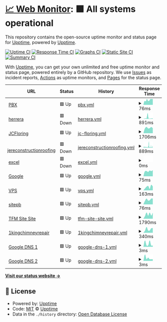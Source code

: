 # [📈 Web Monitor](https://topfloormarketing.net): <!--Web Monitor--> **🟩 All systems operational**

This repository contains the open-source uptime monitor and status page for [Upptime](https://upptime.js.org), powered by [Upptime](https://github.com/upptime/upptime).

[![Uptime CI](https://github.com/Careas/vps-monitor/workflows/Uptime%20CI/badge.svg)](https://github.com/Careas/vps-monitor/actions?query=workflow%3A%22Uptime+CI%22)
[![Response Time CI](https://github.com/Careas/vps-monitor/workflows/Response%20Time%20CI/badge.svg)](https://github.com/Careas/vps-monitor/actions?query=workflow%3A%22Response+Time+CI%22)
[![Graphs CI](https://github.com/Careas/vps-monitor/workflows/Graphs%20CI/badge.svg)](https://github.com/Careas/vps-monitor/actions?query=workflow%3A%22Graphs+CI%22)
[![Static Site CI](https://github.com/Careas/vps-monitor/workflows/Static%20Site%20CI/badge.svg)](https://github.com/Careas/vps-monitor/actions?query=workflow%3A%22Static+Site+CI%22)
[![Summary CI](https://github.com/Careas/vps-monitor/workflows/Summary%20CI/badge.svg)](https://github.com/Careas/vps-monitor/actions?query=workflow%3A%22Summary+CI%22)

With [Upptime](https://topfloormarketing.net), you can get your own unlimited and free uptime monitor and status page, powered entirely by a GitHub repository. We use [Issues](https://github.com/upptime/upptime/issues) as incident reports, [Actions](https://github.com/Careas/vps-monitor/actions) as uptime monitors, and [Pages](https://topfloormarketing.net) for the status page.

<!--start: status pages-->
<!-- This summary is generated by Upptime (https://github.com/upptime/upptime) -->
<!-- Do not edit this manually, your changes will be overwritten -->
<!-- prettier-ignore -->
| URL | Status | History | Response Time | Uptime |
| --- | ------ | ------- | ------------- | ------ |
| <img alt="" src="https://icons.duckduckgo.com/ip3/null.ico" height="13"> [PBX](190.181.131.163) | 🟩 Up | [pbx.yml](https://github.com/Careas/vps-monitor/commits/HEAD/history/pbx.yml) | <details><summary><img alt="Response time graph" src="./graphs/pbx/response-time-week.png" height="20"> 76ms</summary><br><a href="https://https://tfmpbx.app/history/pbx"><img alt="Response time 166" src="https://img.shields.io/endpoint?url=https%3A%2F%2Fraw.githubusercontent.com%2FCareas%2Fvps-monitor%2FHEAD%2Fapi%2Fpbx%2Fresponse-time.json"></a><br><a href="https://https://tfmpbx.app/history/pbx"><img alt="24-hour response time 93" src="https://img.shields.io/endpoint?url=https%3A%2F%2Fraw.githubusercontent.com%2FCareas%2Fvps-monitor%2FHEAD%2Fapi%2Fpbx%2Fresponse-time-day.json"></a><br><a href="https://https://tfmpbx.app/history/pbx"><img alt="7-day response time 76" src="https://img.shields.io/endpoint?url=https%3A%2F%2Fraw.githubusercontent.com%2FCareas%2Fvps-monitor%2FHEAD%2Fapi%2Fpbx%2Fresponse-time-week.json"></a><br><a href="https://https://tfmpbx.app/history/pbx"><img alt="30-day response time 79" src="https://img.shields.io/endpoint?url=https%3A%2F%2Fraw.githubusercontent.com%2FCareas%2Fvps-monitor%2FHEAD%2Fapi%2Fpbx%2Fresponse-time-month.json"></a><br><a href="https://https://tfmpbx.app/history/pbx"><img alt="1-year response time 98" src="https://img.shields.io/endpoint?url=https%3A%2F%2Fraw.githubusercontent.com%2FCareas%2Fvps-monitor%2FHEAD%2Fapi%2Fpbx%2Fresponse-time-year.json"></a></details> | <details><summary><a href="https://https://tfmpbx.app/history/pbx">100.00%</a></summary><a href="https://https://tfmpbx.app/history/pbx"><img alt="All-time uptime 96.45%" src="https://img.shields.io/endpoint?url=https%3A%2F%2Fraw.githubusercontent.com%2FCareas%2Fvps-monitor%2FHEAD%2Fapi%2Fpbx%2Fuptime.json"></a><br><a href="https://https://tfmpbx.app/history/pbx"><img alt="24-hour uptime 100.00%" src="https://img.shields.io/endpoint?url=https%3A%2F%2Fraw.githubusercontent.com%2FCareas%2Fvps-monitor%2FHEAD%2Fapi%2Fpbx%2Fuptime-day.json"></a><br><a href="https://https://tfmpbx.app/history/pbx"><img alt="7-day uptime 100.00%" src="https://img.shields.io/endpoint?url=https%3A%2F%2Fraw.githubusercontent.com%2FCareas%2Fvps-monitor%2FHEAD%2Fapi%2Fpbx%2Fuptime-week.json"></a><br><a href="https://https://tfmpbx.app/history/pbx"><img alt="30-day uptime 100.00%" src="https://img.shields.io/endpoint?url=https%3A%2F%2Fraw.githubusercontent.com%2FCareas%2Fvps-monitor%2FHEAD%2Fapi%2Fpbx%2Fuptime-month.json"></a><br><a href="https://https://tfmpbx.app/history/pbx"><img alt="1-year uptime 96.16%" src="https://img.shields.io/endpoint?url=https%3A%2F%2Fraw.githubusercontent.com%2FCareas%2Fvps-monitor%2FHEAD%2Fapi%2Fpbx%2Fuptime-year.json"></a></details>
| <img alt="" src="https://icons.duckduckgo.com/ip3/herreraconstructionandmorellc.com.ico" height="13"> [herrera](https://herreraconstructionandmorellc.com/) | 🟥 Down | [herrera.yml](https://github.com/Careas/vps-monitor/commits/HEAD/history/herrera.yml) | <details><summary><img alt="Response time graph" src="./graphs/herrera/response-time-week.png" height="20"> 891ms</summary><br><a href="https://https://tfmpbx.app/history/herrera"><img alt="Response time 348" src="https://img.shields.io/endpoint?url=https%3A%2F%2Fraw.githubusercontent.com%2FCareas%2Fvps-monitor%2FHEAD%2Fapi%2Fherrera%2Fresponse-time.json"></a><br><a href="https://https://tfmpbx.app/history/herrera"><img alt="24-hour response time 500" src="https://img.shields.io/endpoint?url=https%3A%2F%2Fraw.githubusercontent.com%2FCareas%2Fvps-monitor%2FHEAD%2Fapi%2Fherrera%2Fresponse-time-day.json"></a><br><a href="https://https://tfmpbx.app/history/herrera"><img alt="7-day response time 891" src="https://img.shields.io/endpoint?url=https%3A%2F%2Fraw.githubusercontent.com%2FCareas%2Fvps-monitor%2FHEAD%2Fapi%2Fherrera%2Fresponse-time-week.json"></a><br><a href="https://https://tfmpbx.app/history/herrera"><img alt="30-day response time 463" src="https://img.shields.io/endpoint?url=https%3A%2F%2Fraw.githubusercontent.com%2FCareas%2Fvps-monitor%2FHEAD%2Fapi%2Fherrera%2Fresponse-time-month.json"></a><br><a href="https://https://tfmpbx.app/history/herrera"><img alt="1-year response time 353" src="https://img.shields.io/endpoint?url=https%3A%2F%2Fraw.githubusercontent.com%2FCareas%2Fvps-monitor%2FHEAD%2Fapi%2Fherrera%2Fresponse-time-year.json"></a></details> | <details><summary><a href="https://https://tfmpbx.app/history/herrera">17.20%</a></summary><a href="https://https://tfmpbx.app/history/herrera"><img alt="All-time uptime 96.56%" src="https://img.shields.io/endpoint?url=https%3A%2F%2Fraw.githubusercontent.com%2FCareas%2Fvps-monitor%2FHEAD%2Fapi%2Fherrera%2Fuptime.json"></a><br><a href="https://https://tfmpbx.app/history/herrera"><img alt="24-hour uptime 0.00%" src="https://img.shields.io/endpoint?url=https%3A%2F%2Fraw.githubusercontent.com%2FCareas%2Fvps-monitor%2FHEAD%2Fapi%2Fherrera%2Fuptime-day.json"></a><br><a href="https://https://tfmpbx.app/history/herrera"><img alt="7-day uptime 17.20%" src="https://img.shields.io/endpoint?url=https%3A%2F%2Fraw.githubusercontent.com%2FCareas%2Fvps-monitor%2FHEAD%2Fapi%2Fherrera%2Fuptime-week.json"></a><br><a href="https://https://tfmpbx.app/history/herrera"><img alt="30-day uptime 78.99%" src="https://img.shields.io/endpoint?url=https%3A%2F%2Fraw.githubusercontent.com%2FCareas%2Fvps-monitor%2FHEAD%2Fapi%2Fherrera%2Fuptime-month.json"></a><br><a href="https://https://tfmpbx.app/history/herrera"><img alt="1-year uptime 97.41%" src="https://img.shields.io/endpoint?url=https%3A%2F%2Fraw.githubusercontent.com%2FCareas%2Fvps-monitor%2FHEAD%2Fapi%2Fherrera%2Fuptime-year.json"></a></details>
| <img alt="" src="https://icons.duckduckgo.com/ip3/null.ico" height="13"> [JCFloring](jcfloorandmorellc.com) | 🟩 Up | [jc-floring.yml](https://github.com/Careas/vps-monitor/commits/HEAD/history/jc-floring.yml) | <details><summary><img alt="Response time graph" src="./graphs/jc-floring/response-time-week.png" height="20"> 1706ms</summary><br><a href="https://https://tfmpbx.app/history/jc-floring"><img alt="Response time 1333" src="https://img.shields.io/endpoint?url=https%3A%2F%2Fraw.githubusercontent.com%2FCareas%2Fvps-monitor%2FHEAD%2Fapi%2Fjc-floring%2Fresponse-time.json"></a><br><a href="https://https://tfmpbx.app/history/jc-floring"><img alt="24-hour response time 1608" src="https://img.shields.io/endpoint?url=https%3A%2F%2Fraw.githubusercontent.com%2FCareas%2Fvps-monitor%2FHEAD%2Fapi%2Fjc-floring%2Fresponse-time-day.json"></a><br><a href="https://https://tfmpbx.app/history/jc-floring"><img alt="7-day response time 1706" src="https://img.shields.io/endpoint?url=https%3A%2F%2Fraw.githubusercontent.com%2FCareas%2Fvps-monitor%2FHEAD%2Fapi%2Fjc-floring%2Fresponse-time-week.json"></a><br><a href="https://https://tfmpbx.app/history/jc-floring"><img alt="30-day response time 1452" src="https://img.shields.io/endpoint?url=https%3A%2F%2Fraw.githubusercontent.com%2FCareas%2Fvps-monitor%2FHEAD%2Fapi%2Fjc-floring%2Fresponse-time-month.json"></a><br><a href="https://https://tfmpbx.app/history/jc-floring"><img alt="1-year response time 1324" src="https://img.shields.io/endpoint?url=https%3A%2F%2Fraw.githubusercontent.com%2FCareas%2Fvps-monitor%2FHEAD%2Fapi%2Fjc-floring%2Fresponse-time-year.json"></a></details> | <details><summary><a href="https://https://tfmpbx.app/history/jc-floring">100.00%</a></summary><a href="https://https://tfmpbx.app/history/jc-floring"><img alt="All-time uptime 99.58%" src="https://img.shields.io/endpoint?url=https%3A%2F%2Fraw.githubusercontent.com%2FCareas%2Fvps-monitor%2FHEAD%2Fapi%2Fjc-floring%2Fuptime.json"></a><br><a href="https://https://tfmpbx.app/history/jc-floring"><img alt="24-hour uptime 100.00%" src="https://img.shields.io/endpoint?url=https%3A%2F%2Fraw.githubusercontent.com%2FCareas%2Fvps-monitor%2FHEAD%2Fapi%2Fjc-floring%2Fuptime-day.json"></a><br><a href="https://https://tfmpbx.app/history/jc-floring"><img alt="7-day uptime 100.00%" src="https://img.shields.io/endpoint?url=https%3A%2F%2Fraw.githubusercontent.com%2FCareas%2Fvps-monitor%2FHEAD%2Fapi%2Fjc-floring%2Fuptime-week.json"></a><br><a href="https://https://tfmpbx.app/history/jc-floring"><img alt="30-day uptime 98.04%" src="https://img.shields.io/endpoint?url=https%3A%2F%2Fraw.githubusercontent.com%2FCareas%2Fvps-monitor%2FHEAD%2Fapi%2Fjc-floring%2Fuptime-month.json"></a><br><a href="https://https://tfmpbx.app/history/jc-floring"><img alt="1-year uptime 99.84%" src="https://img.shields.io/endpoint?url=https%3A%2F%2Fraw.githubusercontent.com%2FCareas%2Fvps-monitor%2FHEAD%2Fapi%2Fjc-floring%2Fuptime-year.json"></a></details>
| <img alt="" src="https://icons.duckduckgo.com/ip3/null.ico" height="13"> [jereconstructionroofing](jereconstructionroofing.com) | 🟥 Down | [jereconstructionroofing.yml](https://github.com/Careas/vps-monitor/commits/HEAD/history/jereconstructionroofing.yml) | <details><summary><img alt="Response time graph" src="./graphs/jereconstructionroofing/response-time-week.png" height="20"> 889ms</summary><br><a href="https://https://tfmpbx.app/history/jereconstructionroofing"><img alt="Response time 3005" src="https://img.shields.io/endpoint?url=https%3A%2F%2Fraw.githubusercontent.com%2FCareas%2Fvps-monitor%2FHEAD%2Fapi%2Fjereconstructionroofing%2Fresponse-time.json"></a><br><a href="https://https://tfmpbx.app/history/jereconstructionroofing"><img alt="24-hour response time 838" src="https://img.shields.io/endpoint?url=https%3A%2F%2Fraw.githubusercontent.com%2FCareas%2Fvps-monitor%2FHEAD%2Fapi%2Fjereconstructionroofing%2Fresponse-time-day.json"></a><br><a href="https://https://tfmpbx.app/history/jereconstructionroofing"><img alt="7-day response time 889" src="https://img.shields.io/endpoint?url=https%3A%2F%2Fraw.githubusercontent.com%2FCareas%2Fvps-monitor%2FHEAD%2Fapi%2Fjereconstructionroofing%2Fresponse-time-week.json"></a><br><a href="https://https://tfmpbx.app/history/jereconstructionroofing"><img alt="30-day response time 825" src="https://img.shields.io/endpoint?url=https%3A%2F%2Fraw.githubusercontent.com%2FCareas%2Fvps-monitor%2FHEAD%2Fapi%2Fjereconstructionroofing%2Fresponse-time-month.json"></a><br><a href="https://https://tfmpbx.app/history/jereconstructionroofing"><img alt="1-year response time 3070" src="https://img.shields.io/endpoint?url=https%3A%2F%2Fraw.githubusercontent.com%2FCareas%2Fvps-monitor%2FHEAD%2Fapi%2Fjereconstructionroofing%2Fresponse-time-year.json"></a></details> | <details><summary><a href="https://https://tfmpbx.app/history/jereconstructionroofing">65.75%</a></summary><a href="https://https://tfmpbx.app/history/jereconstructionroofing"><img alt="All-time uptime 99.40%" src="https://img.shields.io/endpoint?url=https%3A%2F%2Fraw.githubusercontent.com%2FCareas%2Fvps-monitor%2FHEAD%2Fapi%2Fjereconstructionroofing%2Fuptime.json"></a><br><a href="https://https://tfmpbx.app/history/jereconstructionroofing"><img alt="24-hour uptime 59.30%" src="https://img.shields.io/endpoint?url=https%3A%2F%2Fraw.githubusercontent.com%2FCareas%2Fvps-monitor%2FHEAD%2Fapi%2Fjereconstructionroofing%2Fuptime-day.json"></a><br><a href="https://https://tfmpbx.app/history/jereconstructionroofing"><img alt="7-day uptime 65.75%" src="https://img.shields.io/endpoint?url=https%3A%2F%2Fraw.githubusercontent.com%2FCareas%2Fvps-monitor%2FHEAD%2Fapi%2Fjereconstructionroofing%2Fuptime-week.json"></a><br><a href="https://https://tfmpbx.app/history/jereconstructionroofing"><img alt="30-day uptime 92.12%" src="https://img.shields.io/endpoint?url=https%3A%2F%2Fraw.githubusercontent.com%2FCareas%2Fvps-monitor%2FHEAD%2Fapi%2Fjereconstructionroofing%2Fuptime-month.json"></a><br><a href="https://https://tfmpbx.app/history/jereconstructionroofing"><img alt="1-year uptime 99.34%" src="https://img.shields.io/endpoint?url=https%3A%2F%2Fraw.githubusercontent.com%2FCareas%2Fvps-monitor%2FHEAD%2Fapi%2Fjereconstructionroofing%2Fuptime-year.json"></a></details>
| <img alt="" src="https://icons.duckduckgo.com/ip3/excelseguros.bytfm.com.ico" height="13"> [excel](https://excelseguros.bytfm.com) | 🟥 Down | [excel.yml](https://github.com/Careas/vps-monitor/commits/HEAD/history/excel.yml) | <details><summary><img alt="Response time graph" src="./graphs/excel/response-time-week.png" height="20"> 0ms</summary><br><a href="https://https://tfmpbx.app/history/excel"><img alt="Response time 847" src="https://img.shields.io/endpoint?url=https%3A%2F%2Fraw.githubusercontent.com%2FCareas%2Fvps-monitor%2FHEAD%2Fapi%2Fexcel%2Fresponse-time.json"></a><br><a href="https://https://tfmpbx.app/history/excel"><img alt="24-hour response time 0" src="https://img.shields.io/endpoint?url=https%3A%2F%2Fraw.githubusercontent.com%2FCareas%2Fvps-monitor%2FHEAD%2Fapi%2Fexcel%2Fresponse-time-day.json"></a><br><a href="https://https://tfmpbx.app/history/excel"><img alt="7-day response time 0" src="https://img.shields.io/endpoint?url=https%3A%2F%2Fraw.githubusercontent.com%2FCareas%2Fvps-monitor%2FHEAD%2Fapi%2Fexcel%2Fresponse-time-week.json"></a><br><a href="https://https://tfmpbx.app/history/excel"><img alt="30-day response time 0" src="https://img.shields.io/endpoint?url=https%3A%2F%2Fraw.githubusercontent.com%2FCareas%2Fvps-monitor%2FHEAD%2Fapi%2Fexcel%2Fresponse-time-month.json"></a><br><a href="https://https://tfmpbx.app/history/excel"><img alt="1-year response time 331" src="https://img.shields.io/endpoint?url=https%3A%2F%2Fraw.githubusercontent.com%2FCareas%2Fvps-monitor%2FHEAD%2Fapi%2Fexcel%2Fresponse-time-year.json"></a></details> | <details><summary><a href="https://https://tfmpbx.app/history/excel">0.00%</a></summary><a href="https://https://tfmpbx.app/history/excel"><img alt="All-time uptime 10.42%" src="https://img.shields.io/endpoint?url=https%3A%2F%2Fraw.githubusercontent.com%2FCareas%2Fvps-monitor%2FHEAD%2Fapi%2Fexcel%2Fuptime.json"></a><br><a href="https://https://tfmpbx.app/history/excel"><img alt="24-hour uptime 0.00%" src="https://img.shields.io/endpoint?url=https%3A%2F%2Fraw.githubusercontent.com%2FCareas%2Fvps-monitor%2FHEAD%2Fapi%2Fexcel%2Fuptime-day.json"></a><br><a href="https://https://tfmpbx.app/history/excel"><img alt="7-day uptime 0.00%" src="https://img.shields.io/endpoint?url=https%3A%2F%2Fraw.githubusercontent.com%2FCareas%2Fvps-monitor%2FHEAD%2Fapi%2Fexcel%2Fuptime-week.json"></a><br><a href="https://https://tfmpbx.app/history/excel"><img alt="30-day uptime 0.00%" src="https://img.shields.io/endpoint?url=https%3A%2F%2Fraw.githubusercontent.com%2FCareas%2Fvps-monitor%2FHEAD%2Fapi%2Fexcel%2Fuptime-month.json"></a><br><a href="https://https://tfmpbx.app/history/excel"><img alt="1-year uptime 3.13%" src="https://img.shields.io/endpoint?url=https%3A%2F%2Fraw.githubusercontent.com%2FCareas%2Fvps-monitor%2FHEAD%2Fapi%2Fexcel%2Fuptime-year.json"></a></details>
| <img alt="" src="https://icons.duckduckgo.com/ip3/www.google.com.ico" height="13"> [Google](https://www.google.com) | 🟩 Up | [google.yml](https://github.com/Careas/vps-monitor/commits/HEAD/history/google.yml) | <details><summary><img alt="Response time graph" src="./graphs/google/response-time-week.png" height="20"> 75ms</summary><br><a href="https://https://tfmpbx.app/history/google"><img alt="Response time 113" src="https://img.shields.io/endpoint?url=https%3A%2F%2Fraw.githubusercontent.com%2FCareas%2Fvps-monitor%2FHEAD%2Fapi%2Fgoogle%2Fresponse-time.json"></a><br><a href="https://https://tfmpbx.app/history/google"><img alt="24-hour response time 87" src="https://img.shields.io/endpoint?url=https%3A%2F%2Fraw.githubusercontent.com%2FCareas%2Fvps-monitor%2FHEAD%2Fapi%2Fgoogle%2Fresponse-time-day.json"></a><br><a href="https://https://tfmpbx.app/history/google"><img alt="7-day response time 75" src="https://img.shields.io/endpoint?url=https%3A%2F%2Fraw.githubusercontent.com%2FCareas%2Fvps-monitor%2FHEAD%2Fapi%2Fgoogle%2Fresponse-time-week.json"></a><br><a href="https://https://tfmpbx.app/history/google"><img alt="30-day response time 79" src="https://img.shields.io/endpoint?url=https%3A%2F%2Fraw.githubusercontent.com%2FCareas%2Fvps-monitor%2FHEAD%2Fapi%2Fgoogle%2Fresponse-time-month.json"></a><br><a href="https://https://tfmpbx.app/history/google"><img alt="1-year response time 111" src="https://img.shields.io/endpoint?url=https%3A%2F%2Fraw.githubusercontent.com%2FCareas%2Fvps-monitor%2FHEAD%2Fapi%2Fgoogle%2Fresponse-time-year.json"></a></details> | <details><summary><a href="https://https://tfmpbx.app/history/google">100.00%</a></summary><a href="https://https://tfmpbx.app/history/google"><img alt="All-time uptime 100.00%" src="https://img.shields.io/endpoint?url=https%3A%2F%2Fraw.githubusercontent.com%2FCareas%2Fvps-monitor%2FHEAD%2Fapi%2Fgoogle%2Fuptime.json"></a><br><a href="https://https://tfmpbx.app/history/google"><img alt="24-hour uptime 100.00%" src="https://img.shields.io/endpoint?url=https%3A%2F%2Fraw.githubusercontent.com%2FCareas%2Fvps-monitor%2FHEAD%2Fapi%2Fgoogle%2Fuptime-day.json"></a><br><a href="https://https://tfmpbx.app/history/google"><img alt="7-day uptime 100.00%" src="https://img.shields.io/endpoint?url=https%3A%2F%2Fraw.githubusercontent.com%2FCareas%2Fvps-monitor%2FHEAD%2Fapi%2Fgoogle%2Fuptime-week.json"></a><br><a href="https://https://tfmpbx.app/history/google"><img alt="30-day uptime 100.00%" src="https://img.shields.io/endpoint?url=https%3A%2F%2Fraw.githubusercontent.com%2FCareas%2Fvps-monitor%2FHEAD%2Fapi%2Fgoogle%2Fuptime-month.json"></a><br><a href="https://https://tfmpbx.app/history/google"><img alt="1-year uptime 99.99%" src="https://img.shields.io/endpoint?url=https%3A%2F%2Fraw.githubusercontent.com%2FCareas%2Fvps-monitor%2FHEAD%2Fapi%2Fgoogle%2Fuptime-year.json"></a></details>
| <img alt="" src="https://icons.duckduckgo.com/ip3/null.ico" height="13"> [VPS](io.topfloormarketing.net) | 🟩 Up | [vps.yml](https://github.com/Careas/vps-monitor/commits/HEAD/history/vps.yml) | <details><summary><img alt="Response time graph" src="./graphs/vps/response-time-week.png" height="20"> 163ms</summary><br><a href="https://https://tfmpbx.app/history/vps"><img alt="Response time 134" src="https://img.shields.io/endpoint?url=https%3A%2F%2Fraw.githubusercontent.com%2FCareas%2Fvps-monitor%2FHEAD%2Fapi%2Fvps%2Fresponse-time.json"></a><br><a href="https://https://tfmpbx.app/history/vps"><img alt="24-hour response time 184" src="https://img.shields.io/endpoint?url=https%3A%2F%2Fraw.githubusercontent.com%2FCareas%2Fvps-monitor%2FHEAD%2Fapi%2Fvps%2Fresponse-time-day.json"></a><br><a href="https://https://tfmpbx.app/history/vps"><img alt="7-day response time 163" src="https://img.shields.io/endpoint?url=https%3A%2F%2Fraw.githubusercontent.com%2FCareas%2Fvps-monitor%2FHEAD%2Fapi%2Fvps%2Fresponse-time-week.json"></a><br><a href="https://https://tfmpbx.app/history/vps"><img alt="30-day response time 134" src="https://img.shields.io/endpoint?url=https%3A%2F%2Fraw.githubusercontent.com%2FCareas%2Fvps-monitor%2FHEAD%2Fapi%2Fvps%2Fresponse-time-month.json"></a><br><a href="https://https://tfmpbx.app/history/vps"><img alt="1-year response time 129" src="https://img.shields.io/endpoint?url=https%3A%2F%2Fraw.githubusercontent.com%2FCareas%2Fvps-monitor%2FHEAD%2Fapi%2Fvps%2Fresponse-time-year.json"></a></details> | <details><summary><a href="https://https://tfmpbx.app/history/vps">100.00%</a></summary><a href="https://https://tfmpbx.app/history/vps"><img alt="All-time uptime 99.85%" src="https://img.shields.io/endpoint?url=https%3A%2F%2Fraw.githubusercontent.com%2FCareas%2Fvps-monitor%2FHEAD%2Fapi%2Fvps%2Fuptime.json"></a><br><a href="https://https://tfmpbx.app/history/vps"><img alt="24-hour uptime 100.00%" src="https://img.shields.io/endpoint?url=https%3A%2F%2Fraw.githubusercontent.com%2FCareas%2Fvps-monitor%2FHEAD%2Fapi%2Fvps%2Fuptime-day.json"></a><br><a href="https://https://tfmpbx.app/history/vps"><img alt="7-day uptime 100.00%" src="https://img.shields.io/endpoint?url=https%3A%2F%2Fraw.githubusercontent.com%2FCareas%2Fvps-monitor%2FHEAD%2Fapi%2Fvps%2Fuptime-week.json"></a><br><a href="https://https://tfmpbx.app/history/vps"><img alt="30-day uptime 98.02%" src="https://img.shields.io/endpoint?url=https%3A%2F%2Fraw.githubusercontent.com%2FCareas%2Fvps-monitor%2FHEAD%2Fapi%2Fvps%2Fuptime-month.json"></a><br><a href="https://https://tfmpbx.app/history/vps"><img alt="1-year uptime 99.83%" src="https://img.shields.io/endpoint?url=https%3A%2F%2Fraw.githubusercontent.com%2FCareas%2Fvps-monitor%2FHEAD%2Fapi%2Fvps%2Fuptime-year.json"></a></details>
| <img alt="" src="https://icons.duckduckgo.com/ip3/null.ico" height="13"> [sitepb](190.181.131.163) | 🟩 Up | [sitepb.yml](https://github.com/Careas/vps-monitor/commits/HEAD/history/sitepb.yml) | <details><summary><img alt="Response time graph" src="./graphs/sitepb/response-time-week.png" height="20"> 76ms</summary><br><a href="https://https://tfmpbx.app/history/sitepb"><img alt="Response time 96" src="https://img.shields.io/endpoint?url=https%3A%2F%2Fraw.githubusercontent.com%2FCareas%2Fvps-monitor%2FHEAD%2Fapi%2Fsitepb%2Fresponse-time.json"></a><br><a href="https://https://tfmpbx.app/history/sitepb"><img alt="24-hour response time 93" src="https://img.shields.io/endpoint?url=https%3A%2F%2Fraw.githubusercontent.com%2FCareas%2Fvps-monitor%2FHEAD%2Fapi%2Fsitepb%2Fresponse-time-day.json"></a><br><a href="https://https://tfmpbx.app/history/sitepb"><img alt="7-day response time 76" src="https://img.shields.io/endpoint?url=https%3A%2F%2Fraw.githubusercontent.com%2FCareas%2Fvps-monitor%2FHEAD%2Fapi%2Fsitepb%2Fresponse-time-week.json"></a><br><a href="https://https://tfmpbx.app/history/sitepb"><img alt="30-day response time 79" src="https://img.shields.io/endpoint?url=https%3A%2F%2Fraw.githubusercontent.com%2FCareas%2Fvps-monitor%2FHEAD%2Fapi%2Fsitepb%2Fresponse-time-month.json"></a><br><a href="https://https://tfmpbx.app/history/sitepb"><img alt="1-year response time 95" src="https://img.shields.io/endpoint?url=https%3A%2F%2Fraw.githubusercontent.com%2FCareas%2Fvps-monitor%2FHEAD%2Fapi%2Fsitepb%2Fresponse-time-year.json"></a></details> | <details><summary><a href="https://https://tfmpbx.app/history/sitepb">100.00%</a></summary><a href="https://https://tfmpbx.app/history/sitepb"><img alt="All-time uptime 96.59%" src="https://img.shields.io/endpoint?url=https%3A%2F%2Fraw.githubusercontent.com%2FCareas%2Fvps-monitor%2FHEAD%2Fapi%2Fsitepb%2Fuptime.json"></a><br><a href="https://https://tfmpbx.app/history/sitepb"><img alt="24-hour uptime 100.00%" src="https://img.shields.io/endpoint?url=https%3A%2F%2Fraw.githubusercontent.com%2FCareas%2Fvps-monitor%2FHEAD%2Fapi%2Fsitepb%2Fuptime-day.json"></a><br><a href="https://https://tfmpbx.app/history/sitepb"><img alt="7-day uptime 100.00%" src="https://img.shields.io/endpoint?url=https%3A%2F%2Fraw.githubusercontent.com%2FCareas%2Fvps-monitor%2FHEAD%2Fapi%2Fsitepb%2Fuptime-week.json"></a><br><a href="https://https://tfmpbx.app/history/sitepb"><img alt="30-day uptime 100.00%" src="https://img.shields.io/endpoint?url=https%3A%2F%2Fraw.githubusercontent.com%2FCareas%2Fvps-monitor%2FHEAD%2Fapi%2Fsitepb%2Fuptime-month.json"></a><br><a href="https://https://tfmpbx.app/history/sitepb"><img alt="1-year uptime 96.18%" src="https://img.shields.io/endpoint?url=https%3A%2F%2Fraw.githubusercontent.com%2FCareas%2Fvps-monitor%2FHEAD%2Fapi%2Fsitepb%2Fuptime-year.json"></a></details>
| <img alt="" src="https://icons.duckduckgo.com/ip3/topfloormarketing.net.ico" height="13"> [TFM Site Site](https://topfloormarketing.net) | 🟩 Up | [tfm-site-site.yml](https://github.com/Careas/vps-monitor/commits/HEAD/history/tfm-site-site.yml) | <details><summary><img alt="Response time graph" src="./graphs/tfm-site-site/response-time-week.png" height="20"> 1790ms</summary><br><a href="https://https://tfmpbx.app/history/tfm-site-site"><img alt="Response time 864" src="https://img.shields.io/endpoint?url=https%3A%2F%2Fraw.githubusercontent.com%2FCareas%2Fvps-monitor%2FHEAD%2Fapi%2Ftfm-site-site%2Fresponse-time.json"></a><br><a href="https://https://tfmpbx.app/history/tfm-site-site"><img alt="24-hour response time 2366" src="https://img.shields.io/endpoint?url=https%3A%2F%2Fraw.githubusercontent.com%2FCareas%2Fvps-monitor%2FHEAD%2Fapi%2Ftfm-site-site%2Fresponse-time-day.json"></a><br><a href="https://https://tfmpbx.app/history/tfm-site-site"><img alt="7-day response time 1790" src="https://img.shields.io/endpoint?url=https%3A%2F%2Fraw.githubusercontent.com%2FCareas%2Fvps-monitor%2FHEAD%2Fapi%2Ftfm-site-site%2Fresponse-time-week.json"></a><br><a href="https://https://tfmpbx.app/history/tfm-site-site"><img alt="30-day response time 1553" src="https://img.shields.io/endpoint?url=https%3A%2F%2Fraw.githubusercontent.com%2FCareas%2Fvps-monitor%2FHEAD%2Fapi%2Ftfm-site-site%2Fresponse-time-month.json"></a><br><a href="https://https://tfmpbx.app/history/tfm-site-site"><img alt="1-year response time 453" src="https://img.shields.io/endpoint?url=https%3A%2F%2Fraw.githubusercontent.com%2FCareas%2Fvps-monitor%2FHEAD%2Fapi%2Ftfm-site-site%2Fresponse-time-year.json"></a></details> | <details><summary><a href="https://https://tfmpbx.app/history/tfm-site-site">100.00%</a></summary><a href="https://https://tfmpbx.app/history/tfm-site-site"><img alt="All-time uptime 99.89%" src="https://img.shields.io/endpoint?url=https%3A%2F%2Fraw.githubusercontent.com%2FCareas%2Fvps-monitor%2FHEAD%2Fapi%2Ftfm-site-site%2Fuptime.json"></a><br><a href="https://https://tfmpbx.app/history/tfm-site-site"><img alt="24-hour uptime 100.00%" src="https://img.shields.io/endpoint?url=https%3A%2F%2Fraw.githubusercontent.com%2FCareas%2Fvps-monitor%2FHEAD%2Fapi%2Ftfm-site-site%2Fuptime-day.json"></a><br><a href="https://https://tfmpbx.app/history/tfm-site-site"><img alt="7-day uptime 100.00%" src="https://img.shields.io/endpoint?url=https%3A%2F%2Fraw.githubusercontent.com%2FCareas%2Fvps-monitor%2FHEAD%2Fapi%2Ftfm-site-site%2Fuptime-week.json"></a><br><a href="https://https://tfmpbx.app/history/tfm-site-site"><img alt="30-day uptime 98.65%" src="https://img.shields.io/endpoint?url=https%3A%2F%2Fraw.githubusercontent.com%2FCareas%2Fvps-monitor%2FHEAD%2Fapi%2Ftfm-site-site%2Fuptime-month.json"></a><br><a href="https://https://tfmpbx.app/history/tfm-site-site"><img alt="1-year uptime 99.88%" src="https://img.shields.io/endpoint?url=https%3A%2F%2Fraw.githubusercontent.com%2FCareas%2Fvps-monitor%2FHEAD%2Fapi%2Ftfm-site-site%2Fuptime-year.json"></a></details>
| <img alt="" src="https://icons.duckduckgo.com/ip3/1kingchimneyrepair.com.ico" height="13"> [1kingchimneyrepair](https://1kingchimneyrepair.com) | 🟩 Up | [1kingchimneyrepair.yml](https://github.com/Careas/vps-monitor/commits/HEAD/history/1kingchimneyrepair.yml) | <details><summary><img alt="Response time graph" src="./graphs/1kingchimneyrepair/response-time-week.png" height="20"> 340ms</summary><br><a href="https://https://tfmpbx.app/history/1kingchimneyrepair"><img alt="Response time 618" src="https://img.shields.io/endpoint?url=https%3A%2F%2Fraw.githubusercontent.com%2FCareas%2Fvps-monitor%2FHEAD%2Fapi%2F1kingchimneyrepair%2Fresponse-time.json"></a><br><a href="https://https://tfmpbx.app/history/1kingchimneyrepair"><img alt="24-hour response time 452" src="https://img.shields.io/endpoint?url=https%3A%2F%2Fraw.githubusercontent.com%2FCareas%2Fvps-monitor%2FHEAD%2Fapi%2F1kingchimneyrepair%2Fresponse-time-day.json"></a><br><a href="https://https://tfmpbx.app/history/1kingchimneyrepair"><img alt="7-day response time 340" src="https://img.shields.io/endpoint?url=https%3A%2F%2Fraw.githubusercontent.com%2FCareas%2Fvps-monitor%2FHEAD%2Fapi%2F1kingchimneyrepair%2Fresponse-time-week.json"></a><br><a href="https://https://tfmpbx.app/history/1kingchimneyrepair"><img alt="30-day response time 329" src="https://img.shields.io/endpoint?url=https%3A%2F%2Fraw.githubusercontent.com%2FCareas%2Fvps-monitor%2FHEAD%2Fapi%2F1kingchimneyrepair%2Fresponse-time-month.json"></a><br><a href="https://https://tfmpbx.app/history/1kingchimneyrepair"><img alt="1-year response time 668" src="https://img.shields.io/endpoint?url=https%3A%2F%2Fraw.githubusercontent.com%2FCareas%2Fvps-monitor%2FHEAD%2Fapi%2F1kingchimneyrepair%2Fresponse-time-year.json"></a></details> | <details><summary><a href="https://https://tfmpbx.app/history/1kingchimneyrepair">100.00%</a></summary><a href="https://https://tfmpbx.app/history/1kingchimneyrepair"><img alt="All-time uptime 99.84%" src="https://img.shields.io/endpoint?url=https%3A%2F%2Fraw.githubusercontent.com%2FCareas%2Fvps-monitor%2FHEAD%2Fapi%2F1kingchimneyrepair%2Fuptime.json"></a><br><a href="https://https://tfmpbx.app/history/1kingchimneyrepair"><img alt="24-hour uptime 100.00%" src="https://img.shields.io/endpoint?url=https%3A%2F%2Fraw.githubusercontent.com%2FCareas%2Fvps-monitor%2FHEAD%2Fapi%2F1kingchimneyrepair%2Fuptime-day.json"></a><br><a href="https://https://tfmpbx.app/history/1kingchimneyrepair"><img alt="7-day uptime 100.00%" src="https://img.shields.io/endpoint?url=https%3A%2F%2Fraw.githubusercontent.com%2FCareas%2Fvps-monitor%2FHEAD%2Fapi%2F1kingchimneyrepair%2Fuptime-week.json"></a><br><a href="https://https://tfmpbx.app/history/1kingchimneyrepair"><img alt="30-day uptime 98.04%" src="https://img.shields.io/endpoint?url=https%3A%2F%2Fraw.githubusercontent.com%2FCareas%2Fvps-monitor%2FHEAD%2Fapi%2F1kingchimneyrepair%2Fuptime-month.json"></a><br><a href="https://https://tfmpbx.app/history/1kingchimneyrepair"><img alt="1-year uptime 99.83%" src="https://img.shields.io/endpoint?url=https%3A%2F%2Fraw.githubusercontent.com%2FCareas%2Fvps-monitor%2FHEAD%2Fapi%2F1kingchimneyrepair%2Fuptime-year.json"></a></details>
| <img alt="" src="https://icons.duckduckgo.com/ip3/null.ico" height="13"> [Google DNS 1](8.8.8.8) | 🟩 Up | [google-dns-1.yml](https://github.com/Careas/vps-monitor/commits/HEAD/history/google-dns-1.yml) | <details><summary><img alt="Response time graph" src="./graphs/google-dns-1/response-time-week.png" height="20"> 3ms</summary><br><a href="https://https://tfmpbx.app/history/google-dns-1"><img alt="Response time 8" src="https://img.shields.io/endpoint?url=https%3A%2F%2Fraw.githubusercontent.com%2FCareas%2Fvps-monitor%2FHEAD%2Fapi%2Fgoogle-dns-1%2Fresponse-time.json"></a><br><a href="https://https://tfmpbx.app/history/google-dns-1"><img alt="24-hour response time 2" src="https://img.shields.io/endpoint?url=https%3A%2F%2Fraw.githubusercontent.com%2FCareas%2Fvps-monitor%2FHEAD%2Fapi%2Fgoogle-dns-1%2Fresponse-time-day.json"></a><br><a href="https://https://tfmpbx.app/history/google-dns-1"><img alt="7-day response time 3" src="https://img.shields.io/endpoint?url=https%3A%2F%2Fraw.githubusercontent.com%2FCareas%2Fvps-monitor%2FHEAD%2Fapi%2Fgoogle-dns-1%2Fresponse-time-week.json"></a><br><a href="https://https://tfmpbx.app/history/google-dns-1"><img alt="30-day response time 4" src="https://img.shields.io/endpoint?url=https%3A%2F%2Fraw.githubusercontent.com%2FCareas%2Fvps-monitor%2FHEAD%2Fapi%2Fgoogle-dns-1%2Fresponse-time-month.json"></a><br><a href="https://https://tfmpbx.app/history/google-dns-1"><img alt="1-year response time 6" src="https://img.shields.io/endpoint?url=https%3A%2F%2Fraw.githubusercontent.com%2FCareas%2Fvps-monitor%2FHEAD%2Fapi%2Fgoogle-dns-1%2Fresponse-time-year.json"></a></details> | <details><summary><a href="https://https://tfmpbx.app/history/google-dns-1">100.00%</a></summary><a href="https://https://tfmpbx.app/history/google-dns-1"><img alt="All-time uptime 99.52%" src="https://img.shields.io/endpoint?url=https%3A%2F%2Fraw.githubusercontent.com%2FCareas%2Fvps-monitor%2FHEAD%2Fapi%2Fgoogle-dns-1%2Fuptime.json"></a><br><a href="https://https://tfmpbx.app/history/google-dns-1"><img alt="24-hour uptime 100.00%" src="https://img.shields.io/endpoint?url=https%3A%2F%2Fraw.githubusercontent.com%2FCareas%2Fvps-monitor%2FHEAD%2Fapi%2Fgoogle-dns-1%2Fuptime-day.json"></a><br><a href="https://https://tfmpbx.app/history/google-dns-1"><img alt="7-day uptime 100.00%" src="https://img.shields.io/endpoint?url=https%3A%2F%2Fraw.githubusercontent.com%2FCareas%2Fvps-monitor%2FHEAD%2Fapi%2Fgoogle-dns-1%2Fuptime-week.json"></a><br><a href="https://https://tfmpbx.app/history/google-dns-1"><img alt="30-day uptime 100.00%" src="https://img.shields.io/endpoint?url=https%3A%2F%2Fraw.githubusercontent.com%2FCareas%2Fvps-monitor%2FHEAD%2Fapi%2Fgoogle-dns-1%2Fuptime-month.json"></a><br><a href="https://https://tfmpbx.app/history/google-dns-1"><img alt="1-year uptime 99.46%" src="https://img.shields.io/endpoint?url=https%3A%2F%2Fraw.githubusercontent.com%2FCareas%2Fvps-monitor%2FHEAD%2Fapi%2Fgoogle-dns-1%2Fuptime-year.json"></a></details>
| <img alt="" src="https://icons.duckduckgo.com/ip3/null.ico" height="13"> [Google DNS 2](8.8.4.4) | 🟩 Up | [google-dns-2.yml](https://github.com/Careas/vps-monitor/commits/HEAD/history/google-dns-2.yml) | <details><summary><img alt="Response time graph" src="./graphs/google-dns-2/response-time-week.png" height="20"> 3ms</summary><br><a href="https://https://tfmpbx.app/history/google-dns-2"><img alt="Response time 7" src="https://img.shields.io/endpoint?url=https%3A%2F%2Fraw.githubusercontent.com%2FCareas%2Fvps-monitor%2FHEAD%2Fapi%2Fgoogle-dns-2%2Fresponse-time.json"></a><br><a href="https://https://tfmpbx.app/history/google-dns-2"><img alt="24-hour response time 2" src="https://img.shields.io/endpoint?url=https%3A%2F%2Fraw.githubusercontent.com%2FCareas%2Fvps-monitor%2FHEAD%2Fapi%2Fgoogle-dns-2%2Fresponse-time-day.json"></a><br><a href="https://https://tfmpbx.app/history/google-dns-2"><img alt="7-day response time 3" src="https://img.shields.io/endpoint?url=https%3A%2F%2Fraw.githubusercontent.com%2FCareas%2Fvps-monitor%2FHEAD%2Fapi%2Fgoogle-dns-2%2Fresponse-time-week.json"></a><br><a href="https://https://tfmpbx.app/history/google-dns-2"><img alt="30-day response time 3" src="https://img.shields.io/endpoint?url=https%3A%2F%2Fraw.githubusercontent.com%2FCareas%2Fvps-monitor%2FHEAD%2Fapi%2Fgoogle-dns-2%2Fresponse-time-month.json"></a><br><a href="https://https://tfmpbx.app/history/google-dns-2"><img alt="1-year response time 5" src="https://img.shields.io/endpoint?url=https%3A%2F%2Fraw.githubusercontent.com%2FCareas%2Fvps-monitor%2FHEAD%2Fapi%2Fgoogle-dns-2%2Fresponse-time-year.json"></a></details> | <details><summary><a href="https://https://tfmpbx.app/history/google-dns-2">100.00%</a></summary><a href="https://https://tfmpbx.app/history/google-dns-2"><img alt="All-time uptime 99.52%" src="https://img.shields.io/endpoint?url=https%3A%2F%2Fraw.githubusercontent.com%2FCareas%2Fvps-monitor%2FHEAD%2Fapi%2Fgoogle-dns-2%2Fuptime.json"></a><br><a href="https://https://tfmpbx.app/history/google-dns-2"><img alt="24-hour uptime 100.00%" src="https://img.shields.io/endpoint?url=https%3A%2F%2Fraw.githubusercontent.com%2FCareas%2Fvps-monitor%2FHEAD%2Fapi%2Fgoogle-dns-2%2Fuptime-day.json"></a><br><a href="https://https://tfmpbx.app/history/google-dns-2"><img alt="7-day uptime 100.00%" src="https://img.shields.io/endpoint?url=https%3A%2F%2Fraw.githubusercontent.com%2FCareas%2Fvps-monitor%2FHEAD%2Fapi%2Fgoogle-dns-2%2Fuptime-week.json"></a><br><a href="https://https://tfmpbx.app/history/google-dns-2"><img alt="30-day uptime 100.00%" src="https://img.shields.io/endpoint?url=https%3A%2F%2Fraw.githubusercontent.com%2FCareas%2Fvps-monitor%2FHEAD%2Fapi%2Fgoogle-dns-2%2Fuptime-month.json"></a><br><a href="https://https://tfmpbx.app/history/google-dns-2"><img alt="1-year uptime 99.46%" src="https://img.shields.io/endpoint?url=https%3A%2F%2Fraw.githubusercontent.com%2FCareas%2Fvps-monitor%2FHEAD%2Fapi%2Fgoogle-dns-2%2Fuptime-year.json"></a></details>

<!--end: status pages-->

[**Visit our status website →**](https://topfloormarketing.net)

## 📄 License

- Powered by: [Upptime](https://github.com/upptime/upptime)
- Code: [MIT](./LICENSE) © [Upptime](https://upptime.js.org)
- Data in the `./history` directory: [Open Database License](https://opendatacommons.org/licenses/odbl/1-0/)
